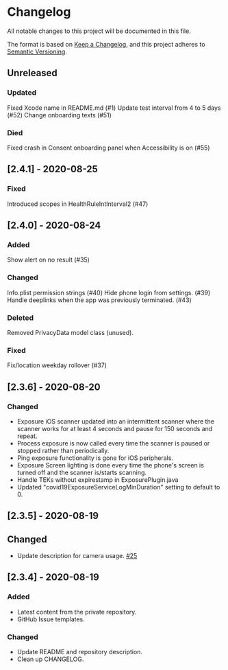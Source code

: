 # Changelog
All notable changes to this project will be documented in this file.

The format is based on [Keep a Changelog](https://keepachangelog.com/en/1.0.0/),
and this project adheres to [Semantic Versioning](https://semver.org/spec/v2.0.0.html).

## Unreleased
### Updated
Fixed Xcode name in README.md (#1)
Update test interval from 4 to 5 days (#52)
Change onboarding texts (#51)

### Died
Fixed crash in Consent onboarding panel when Accessibility is on (#55)

## [2.4.1] - 2020-08-25
### Fixed
Introduced scopes in HealthRuleIntInterval2 (#47)

## [2.4.0] - 2020-08-24
### Added
Show alert on no result (#35)

### Changed
Info.plist permission strings (#40)
Hide phone login from settings. (#39)
Handle deeplinks when the app was previously terminated. (#43)

### Deleted
Removed PrivacyData model class (unused).

### Fixed
Fix/location weekday rollover (#37)

## [2.3.6] - 2020-08-20
### Changed
- Exposure iOS scanner updated into an intermittent scanner where the scanner works for at least 4 seconds and pause for 150 seconds and repeat.
- Process exposure is now called every time the scanner is paused or stopped rather than periodically.
- Ping exposure functionality is gone for iOS peripherals.
- Exposure Screen lighting is done every time the phone's screen is turned off and the scanner is/starts scanning. 
- Handle TEKs without expirestamp in ExposurePlugin.java
- Updated "covid19ExposureServiceLogMinDuration" setting to default to 0.

## [2.3.5] - 2020-08-19
## Changed
- Update description for camera usage. [#25](https://github.com/rokwire/safer-illinois-app/issues/25)

## [2.3.4] - 2020-08-19
### Added
- Latest content from the private repository.
- GitHub Issue templates.

### Changed
- Update README and repository description.
- Clean up CHANGELOG.
